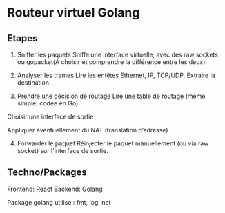 # Routeur virtuel Golang


## Etapes

1. Sniffer les paquets
Sniffe une interface virtuelle, avec des raw sockets ou gopacket(A choisir et comprendre la différence entre les deux).

2. Analyser les trames
Lire les entêtes Ethernet, IP, TCP/UDP. Extraire la destination.

3. Prendre une décision de routage
Lire une table de routage (même simple, codée en Go)

Choisir une interface de sortie

Appliquer éventuellement du NAT (translation d’adresse)

4. Forwarder le paquet
Réinjecter le paquet manuellement (ou via raw socket) sur l'interface de sortie.


## Techno/Packages

Frontend: React
Backend: Golang

Package golang utilisé :
fmt, log, net


